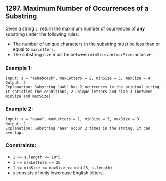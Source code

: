 ## 1297. Maximum Number of Occurrences of a Substring

Given a string ```s```, return the maximum number of ocurrences of **any** substring under the following rules:

* The number of unique characters in the substring must be less than or equal to ```maxLetters```.
* The substring size must be between ```minSize``` and ```maxSize``` inclusive.

### Example 1:
```
Input: s = "aababcaab", maxLetters = 2, minSize = 3, maxSize = 4
Output: 2
Explanation: Substring "aab" has 2 ocurrences in the original string.
It satisfies the conditions, 2 unique letters and size 3 (between minSize and maxSize).
```
### Example 2:
```
Input: s = "aaaa", maxLetters = 1, minSize = 3, maxSize = 3
Output: 2
Explanation: Substring "aaa" occur 2 times in the string. It can overlap.
```

### Constraints:

* ```1 <= s.length <= 10^5```
* ```1 <= maxLetters <= 26```
* ```1 <= minSize <= maxSize <= min(26, s.length)```
* ```s``` consists of only lowercase English letters.